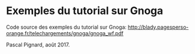 # Exemples du tutorial sur Gnoga


Code source des exemples du tutorial sur Gnoga:
http://blady.pagesperso-orange.fr/telechargements/gnoga/gnoga_wf.pdf

Pascal Pignard, août 2017.
